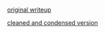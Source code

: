 [original writeup](https://gist.github.com/adamjonas/bc6302233d8278daa100b34e789993280)

[cleaned and condensed version](https://gist.github.com/nothingmuch/0ba650fcca7e8ce5181e56526dfdd0eb)